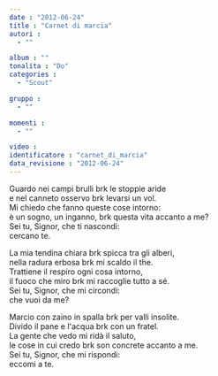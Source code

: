 ```yaml
---
date : "2012-06-24"
title : "Carnet di marcia"
autori : 
  - ""

album : ""
tonalita : "Do"
categories : 
  - "Scout"

gruppo : 
  - ""

momenti : 
  - ""

video : 
identificatore : "carnet_di_marcia"
data_revisione : "2012-06-24"
---
```

  
  
Guardo nei campi brulli brk le stoppie aride  
e nel canneto osservo brk levarsi un vol.  
Mi chiedo che fanno queste cose intorno:  
è un sogno, un inganno, brk questa vita accanto a me?  
Sei tu, Signor, che ti nascondi:  
cercano te.  
  
  
  
La mia tendina chiara brk spicca tra gli alberi,  
nella radura erbosa brk mi scaldo il the.  
Trattiene il respiro ogni cosa intorno,  
il fuoco che miro brk mi raccoglie tutto a sé.  
Sei tu, Signor, che mi circondi:  
che vuoi da me?  
  
  
Marcio con zaino in spalla brk per valli insolite.  
Divido il pane e l'acqua brk con un fratel.  
La gente che vedo mi ridà il saluto,  
le cose in cui credo brk son concrete accanto a me.  
Sei tu, Signor, che mi rispondi:  
eccomi a te.   
  

